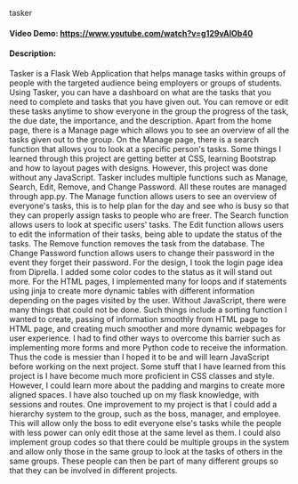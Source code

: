 tasker
#### Video Demo:  <https://www.youtube.com/watch?v=g129vAlOb40>
#### Description:
Tasker is a Flask Web Application that helps manage tasks within groups of people with the targeted audience being employers or groups of students. Using Tasker, you can have a dashboard on what are the tasks that you need to complete and tasks that you have given out. You can remove or edit these tasks anytime to show everyone in the group the progress of the task, the due date, the importance, and the description. Apart from the home page, there is a Manage page which allows you to see an overview of all the tasks given out to the group. On the Manage page, there is a search function that allows you to look at a specific person's tasks. Some things I learned through this project are getting better at CSS, learning Bootstrap and how to layout pages with designs. However, this project was done without any JavaScript.
Tasker includes multiple functions such as Manage, Search, Edit, Remove, and Change Password. All these routes are managed through app.py. The Manage function allows users to see an overview of everyone's tasks, this is to help plan for the day and see who is busy so that they can properly assign tasks to people who are freer. The Search function allows users to look at specific users' tasks. The Edit function allows users to edit the information of their tasks, being able to update the status of the tasks. The Remove function removes the task from the database. The Change Password function allows users to change their password in the event they forget their password.
For the design, I took the login page idea from Diprella. I added some color codes to the status as it will stand out more. For the HTML pages, I implemented many for loops and if statements using jinja to create more dynamic tables with different information depending on the pages visited by the user.
Without JavaScript, there were many things that could not be done. Such things include a sorting function I wanted to create, passing of information smoothly from HTML page to HTML page, and creating much smoother and more dynamic webpages for user experience. I had to find other ways to overcome this barrier such as implementing more forms and more Python code to receive the information. Thus the code is messier than I hoped it to be and will learn JavaScript before working on the next project.
Some stuff that I have learned from this project is I have become much more proficient in CSS classes and style. However, I could learn more about the padding and margins to create more aligned spaces. I have also touched up on my flask knowledge, with sessions and routes.
One improvement to my project is that I could add a hierarchy system to the group, such as the boss, manager, and employee. This will allow only the boss to edit everyone else's tasks while the people with less power can only edit those at the same level as them. I could also implement group codes so that there could be multiple groups in the system and allow only those in the same group to look at the tasks of others in the same groups. These people can then be part of many different groups so that they can be involved in different projects.
